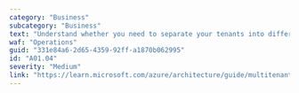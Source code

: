 ```yaml
---
category: "Business"
subcategory: "Business"
text: "Understand whether you need to separate your tenants into different tiers. Tiers might have different pricing, features, performance promises, geographic locations, and so forth."
waf: "Operations"
guid: "331e84a6-2d65-4359-92ff-a1870b062995"
id: "A01.04"
severity: "Medium"
link: "https://learn.microsoft.com/azure/architecture/guide/multitenant/considerations/pricing-models"
---
```

